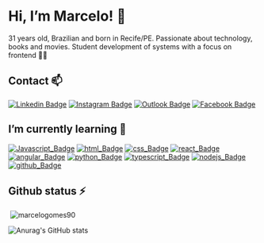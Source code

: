 # Hi, I’m Marcelo! 👋<br/>

31 years old, Brazilian and born in Recife/PE. Passionate about technology, books and movies. Student development of systems with a focus on frontend 👨‍🎓
<br/>

## Contact 📫

[![Linkedin Badge](https://img.shields.io/badge/-LinkedIn-blue?style=flat-square&logo=Linkedin&logoColor=white)](https://www.linkedin.com/in/marcelogomes90/) [![Instagram Badge](https://img.shields.io/badge/Instagram-E4405F?style=flat-square&logo=instagram&logoColor=white)](https://www.instagram.com/marcelogomes90/) [![Outlook Badge](https://img.shields.io/badge/Microsoft_Outlook-0078D4?style=flat-square&logo=microsoft-outlook&logoColor=white)](mailto:marcelo.sobrinho@outlook.com) [![Facebook Badge](https://img.shields.io/badge/Facebook-1877F2?style=flat-square&logo=facebook&logoColor=white)](https://www.facebook.com/profile.php?id=100025656512992)<br/>

## I’m currently learning 🚀

[![Javascript_Badge](https://img.shields.io/badge/JavaScript-323330?style=flat-square&logo=javascript&logoColor=F7DF1E)](https://developer.mozilla.org/pt-BR/docs/Web/JavaScript) [![html_Badge](https://img.shields.io/badge/HTML5-E34F26?style=flat-square&logo=html5&logoColor=white)](https://developer.mozilla.org/pt-BR/docs/Web/HTML) [![css_Badge](https://img.shields.io/badge/CSS3-1572B6?style=flat-square&logo=css3&logoColor=white)](https://developer.mozilla.org/pt-BR/docs/Web/CSS) [![react_Badge](https://img.shields.io/badge/React-20232A?style=flat-square&logo=react&logoColor=61DAFB)](https://pt-br.reactjs.org/docs/getting-started.html) [![angular_Badge](https://img.shields.io/badge/Angular-DD0031?style=flat-square&logo=angular&logoColor=white)](https://angular.io/docs) [![python_Badge](https://img.shields.io/badge/Python-FFD43B?style=flat-square&logo=python&logoColor=darkgreen)](https://docs.python.org/pt-br/3/tutorial/) [![typescript_Badge](https://img.shields.io/badge/TypeScript-007ACC?style=flat-square&logo=typescript&logoColor=white)](https://www.typescriptlang.org/docs/) [![nodejs_Badge](https://img.shields.io/badge/Node.js-339933?style=flat-square&logo=nodedotjs&logoColor=white)](https://nodejs.org/pt-br/docs/) [![github_Badge](https://img.shields.io/badge/GitHub-100000?style=flat-square&logo=github&logoColor=white)](https://github.com/marcelogomes90)<br/>

## Github status ⚡

<p>&nbsp;<img align="center" src="https://github-readme-stats.vercel.app/api?username=marcelogomes90&show_icons=true&locale=en" alt="marcelogomes90" /></p>

![Anurag's GitHub stats](https://github-readme-stats.vercel.app/api?username=anuraghazra&theme=nord&show_icons=true)
